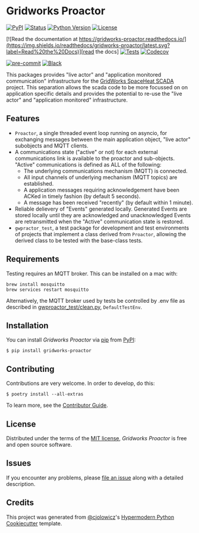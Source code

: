# Gridworks Proactor

[![PyPI](https://img.shields.io/pypi/v/gridworks-proactor.svg)][pypi status]
[![Status](https://img.shields.io/pypi/status/gridworks-proactor.svg)][pypi status]
[![Python Version](https://img.shields.io/pypi/pyversions/gridworks-proactor)][pypi status]
[![License](https://img.shields.io/pypi/l/gridworks-proactor)][license]

[![Read the documentation at https://gridworks-proactor.readthedocs.io/](https://img.shields.io/readthedocs/gridworks-proactor/latest.svg?label=Read%20the%20Docs)][read the docs]
[![Tests](https://github.com/thegridelectric/gridworks-proactor/workflows/Tests/badge.svg)][tests]
[![Codecov](https://codecov.io/gh/thegridelectric/gridworks-proactor/branch/main/graph/badge.svg)][codecov]

[![pre-commit](https://img.shields.io/badge/pre--commit-enabled-brightgreen?logo=pre-commit&logoColor=white)][pre-commit]
[![Black](https://img.shields.io/badge/code%20style-black-000000.svg)][black]

[pypi status]: https://pypi.org/project/gridworks-proactor/
[read the docs]: https://gridworks-proactor.readthedocs.io/
[tests]: https://github.com/thegridelectric/gridworks-proactor/actions?workflow=Tests
[codecov]: https://app.codecov.io/gh/thegridelectric/gridworks-proactor
[pre-commit]: https://github.com/pre-commit/pre-commit
[black]: https://github.com/psf/black

This packages provides "live actor" and "application monitored communication" infrastructure for the
[GridWorks SpaceHeat SCADA](https://github.com/thegridelectric/gw-scada-spaceheat-python) project. This separation
allows the scada code to be more focussed on on application specific details and provides the potential to re-use the
"live actor" and "application monitored" infrastructure.

## Features

- `Proactor`, a single threaded event loop running on asyncio, for exchanging messages between the main application
  object, "live actor" subobjects and MQTT clients.
- A communications state ("active" or not) for each external communications link is available to the proactor and
  sub-objects. "Active" communications is defined as ALL of the following:
  - The underlying communications mechanism (MQTT) is connected.
  - All input channels of underlying mechanism (MQTT topics) are established.
  - A application messages requiring acknowledgement have been ACKed in timely fashion (by default 5 seconds).
  - A message has been received "recently" (by default within 1 minute).
- Reliable delievery of "Events" generated locally. Generated Events are stored locally until they are acknowledged
  and unacknowledged Events are retransmitted when the "Active" communication state is restored.
- `gwpractor_test`, a test package for development and test environments of projects that implement a class derived
  from `Proactor`, allowing the derived class to be tested with the base-class tests.

## Requirements

Testing requires an MQTT broker. This can be installed on a mac with:

```shell
brew install mosquitto
brew services restart mosquitto
```

Alternatively, the MQTT broker used by tests be controlled by .env file as described in
[gwproactor_test/clean.py](https://github.com/thegridelectric/gridworks-proactor/blob/dev/src/gwproactor_test/clean.py),
`DefaultTestEnv`.

## Installation

You can install _Gridworks Proactor_ via [pip] from [PyPI]:

```console
$ pip install gridworks-proactor
```

## Contributing

Contributions are very welcome. In order to develop, do this:

```console
$ poetry install --all-extras
```

To learn more, see the [Contributor Guide].

## License

Distributed under the terms of the [MIT license][license],
_Gridworks Proactor_ is free and open source software.

## Issues

If you encounter any problems,
please [file an issue] along with a detailed description.

## Credits

This project was generated from [@cjolowicz]'s [Hypermodern Python Cookiecutter] template.

[@cjolowicz]: https://github.com/cjolowicz
[pypi]: https://pypi.org/
[hypermodern python cookiecutter]: https://github.com/cjolowicz/cookiecutter-hypermodern-python
[file an issue]: https://github.com/thegridelectric/gridworks-proactor/issues
[pip]: https://pip.pypa.io/

<!-- github-only -->

[license]: https://github.com/thegridelectric/gridworks-proactor/blob/main/LICENSE
[contributor guide]: https://github.com/thegridelectric/gridworks-proactor/blob/main/CONTRIBUTING.md
[command-line reference]: https://gridworks-proactor.readthedocs.io/en/latest/usage.html

